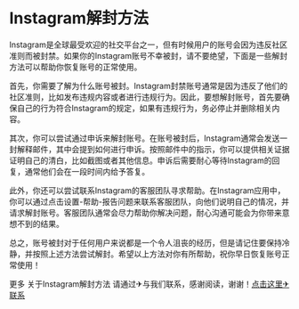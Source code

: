 # Instagram解封方法

Instagram是全球最受欢迎的社交平台之一，但有时候用户的账号会因为违反社区准则而被封禁。如果你的Instagram账号不幸被封，请不要绝望，下面是一些解封方法可以帮助你恢复账号的正常使用。

首先，你需要了解为什么账号被封。Instagram封禁账号通常是因为违反了他们的社区准则，比如发布违规内容或者进行违规行为。因此，要想解封账号，首先要确保自己的行为符合Instagram的规定，如果有违规行为，务必停止并删除相关内容。

其次，你可以尝试通过申诉来解封账号。在账号被封后，Instagram通常会发送一封解释邮件，其中会提到如何进行申诉。按照邮件中的指示，你可以提供相关证据证明自己的清白，比如截图或者其他信息。申诉后需要耐心等待Instagram的回复，通常他们会在一段时间内给予答复。

此外，你还可以尝试联系Instagram的客服团队寻求帮助。在Instagram应用中，你可以通过点击设置-帮助-报告问题来联系客服团队，向他们说明自己的情况，并请求解封账号。客服团队通常会尽力帮助你解决问题，耐心沟通可能会为你带来意想不到的结果。

总之，账号被封对于任何用户来说都是一个令人沮丧的经历，但是请记住要保持冷静，并按照上述方法尝试解封。希望以上方法对你有所帮助，祝你早日恢复账号正常使用！

更多 关于Instagram解封方法 请通过✈与我们联系，感谢阅读，谢谢！[点击这里✈联系](https://t.me/LM999bot)